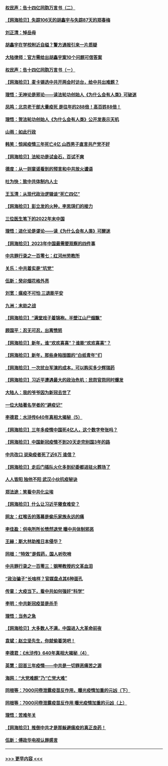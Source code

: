 #### [权民声：告十四亿同胞万言书（二）](../pages/nsc993/n13919417.md?t=02020343) 
#### [【网海拾贝】失踪106天的胡鑫宇与失踪87天的郑春梅](../pages/nsc993/n13919920.md?t=02020343) 
#### [刘正清：悼岳母](../pages/nsc993/n13919896.md?t=02020343) 
#### [胡鑫宇在学校附近自缢？警方通报引来一片质疑](../pages/nsc993/n13919412.md?t=02020343) 
#### [大陆律师：官方需给出胡鑫宇案10个问题可信答案](../pages/nsc993/n13919377.md?t=02020343) 
#### [权民声：告十四亿同胞万言书（ㄧ）](../pages/nsc993/n13919302.md?t=02020343) 
#### [【网海拾贝】麦卡锡选中共开两会时访台，给中共出难题？](../pages/nsc993/n13919276.md?t=02020343) 
#### [理悟：无神论是邪论——读法轮功创始人《为什么会有人类》可破迷](../pages/nsc993/n13919115.md?t=02020343) 
#### [凤鸣：北京老干部大量疫死 是往年的288倍！高百姓88倍！](../pages/nsc993/n13919072.md?t=02020343) 
#### [理悟：贺法轮功创始人《为什么会有人类》公开发表示天机](../pages/nsc993/n13919000.md?t=02020343) 
#### [山雨：如此行政](../pages/nsc993/n13918169.md?t=02020343) 
#### [韩笑：惊闻疫情三年死亡4亿 山西男子直言共产党不好](../pages/nsc993/n13918134.md?t=02020343) 
#### [【网海拾贝】法轮功是试金石，百试不爽](../pages/nsc993/n13918078.md?t=02020343) 
#### [德度：从一则童谣看到的预言和中共放火谶语](../pages/nsc993/n13917491.md?t=02020343) 
#### [吐为快：致中共体制内人士](../pages/nsc993/n13917176.md?t=02020343) 
#### [王玉清：从现代政治逻辑谈“死亡四亿”](../pages/nsc993/n13917133.md?t=02020343) 
#### [【网海拾贝】彭立发的火种，李思琪们的接力](../pages/nsc993/n13916956.md?t=02020343) 
#### [三位医生笔下的2022年末中国](../pages/nsc993/n13916545.md?t=02020343) 
#### [理悟：进化论是谬论——读《为什么会有人类》可醒迷](../pages/nsc993/n13916374.md?t=02020343) 
#### [【网海拾贝】2023年中国最需要观察的四件事](../pages/nsc993/n13915970.md?t=02020343) 
#### [中共罪行录之一百零七：红河州劳教所](../pages/nsc993/n13915968.md?t=02020343) 
#### [关乐：中共着实是“坑党”](../pages/nsc993/n13915961.md?t=02020343) 
#### [伍新：癸卯烟花格外亮](../pages/nsc993/n13915958.md?t=02020343) 
#### [刘宽：瘟疫不可怕 三退能平安](../pages/nsc993/n13915952.md?t=02020343) 
#### [九洲：末劫之战](../pages/nsc993/n13915944.md?t=02020343) 
#### [【网海拾贝】“满堂戏子着锦袍，半壁江山尸烟飘”](../pages/nsc993/n13915167.md?t=02020343) 
#### [顾国平：忍无可忍，出离愤怒](../pages/nsc993/n13914884.md?t=02020343) 
#### [【网海拾贝】新年，谁“欢欢喜喜”？谁能“欢欢喜喜”？](../pages/nsc993/n13914632.md?t=02020343) 
#### [【网海拾贝】新年，那些身陷囹圄的“白纸青年”们](../pages/nsc993/n13914082.md?t=02020343) 
#### [【网海拾贝】一次扰台军演的成本，可以购买多少辉瑞药](../pages/nsc993/n13913014.md?t=02020343) 
#### [【网海拾贝】习近平遭遇最大的政治危机：民怨官怨同时爆发](../pages/nsc993/n13912209.md?t=02020343) 
#### [大陆人：我的爷爷因为新冠去世了](../pages/nsc993/n13911813.md?t=02020343) 
#### [一位大陆著名学者的“避疫记”](../pages/nsc993/n13910818.md?t=02020343) 
#### [李德君：水浒传640年真相大揭秘（5）](../pages/nsc993/n13910762.md?t=02020343) 
#### [【网海拾贝】三年多疫情中国死4亿人，这个数字夸张吗？](../pages/nsc993/n13910014.md?t=02020343) 
#### [【网海拾贝】中国新冠疫情不到20天走完别国3年的路](../pages/nsc993/n13909874.md?t=02020343) 
#### [中共改口 说染疫者死了近6万 谁信？](../pages/nsc993/n13909190.md?t=02020343) 
#### [【网海拾贝】走后门插队火化多到纪委都进驻火葬场了](../pages/nsc993/n13908847.md?t=02020343) 
#### [人人皆阳 独他不阳 武汉小伙抗疫秘诀](../pages/nsc993/n13908649.md?t=02020343) 
#### [郑法途：笑看中共化尘埃](../pages/nsc993/n13908320.md?t=02020343) 
#### [【网海拾贝】什么让习近平寝食难安？](../pages/nsc993/n13907971.md?t=02020343) 
#### [网友：红喉舌的落幕是偷乐家族永远的痛](../pages/nsc993/n13907887.md?t=02020343) 
#### [李佳盈：供电所所长愤然退党 曝中共体制邪恶](../pages/nsc993/n13907773.md?t=02020343) 
#### [王赫：斯大林助推日本侵华？](../pages/nsc993/n13907493.md?t=02020343) 
#### [同根：“特效”是假药，国人听吹哨](../pages/nsc993/n13907441.md?t=02020343) 
#### [中共罪行录之一百零三：钢琴教授的文革血泪](../pages/nsc993/n13907424.md?t=02020343) 
#### [“政治骗子”长啥样？官媒盘点其6种面孔](../pages/nsc993/n13907349.md?t=02020343) 
#### [传童：大疫当下，看中共如何强奸“科学”](../pages/nsc993/n13906819.md?t=02020343) 
#### [李明：中共新冠疫苗是杀手](../pages/nsc993/n13906803.md?t=02020343) 
#### [理悟：当务之急](../pages/nsc993/n13906801.md?t=02020343) 
#### [【网海拾贝】大多数人不满，中国进入大革命前夜](../pages/nsc993/n13906786.md?t=02020343) 
#### [袁斌：赵立坚先生，你就偷着哭吧！](../pages/nsc993/n13906775.md?t=02020343) 
#### [李德君：《水浒传》640年真相大揭秘（4）](../pages/nsc993/n13906321.md?t=02020343) 
#### [英慧：回首三年疫情——中共是一切罪恶痛苦之源](../pages/nsc993/n13906161.md?t=02020343) 
#### [海网：“大党难题”乃“亡党大难”](../pages/nsc993/n13905910.md?t=02020343) 
#### [同根等：7000问卷泄露疫苗反作用，曝光疫情加重的元凶（下）](../pages/nsc993/n13905251.md?t=02020343) 
#### [同根等：7000问卷泄露疫苗反作用 曝光疫情加重的元凶（上）](../pages/nsc993/n13904267.md?t=02020343) 
#### [理悟：苦难年关](../pages/nsc993/n13904266.md?t=02020343) 
#### [【网海拾贝】推倒中共才是那躲避瘟疫的真正良药！](../pages/nsc993/n13904240.md?t=02020343) 
#### [伍新：傅政华电视认罪感言](../pages/nsc993/n13902996.md?t=02020343) 

----
#### [ >>> 更早内容 <<< ](../indexes/nsc993-earlier.md)
